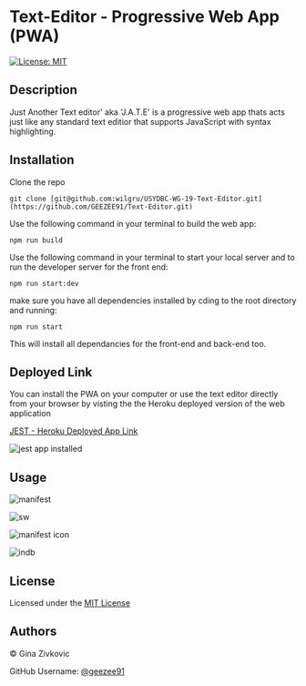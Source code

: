 # Text-Editor - Progressive Web App (PWA)

[![License: MIT](https://img.shields.io/badge/License-MIT-yellow.svg)](https://opensource.org/licenses/MIT)

## Description

Just Another Text editor' aka 'J.A.T.E' is a progressive web app thats acts just like any standard text editior that supports JavaScript with syntax highlighting.

## Installation

Clone the repo

    git clone [git@github.com:wilgru/USYDBC-WG-19-Text-Editor.git](https://github.com/GEEZEE91/Text-Editor.git)
Use the following command in your terminal to build the web app:

    npm run build

Use the following command in your terminal to start your local server and to run the developer server for the front end:

    npm run start:dev

make sure you have all dependencies installed by cding to the root directory and running:

    npm run start

This will install all dependancies for the front-end and back-end too.


##  Deployed Link 

You can install the PWA on your computer or use the text editor directly from your browser by visting the the Heroku deployed version of the web application 


[JEST - Heroku Deployed App Link](https://jate-text-editor91.herokuapp.com/)


![jest app installed](https://user-images.githubusercontent.com/3950562/210877185-44f1eb93-6f33-4e43-b937-95e5783914a3.png)


## Usage

![manifest](https://user-images.githubusercontent.com/3950562/210877126-94c4705c-b581-4e41-969f-2afca6ab179e.png)

![sw](https://user-images.githubusercontent.com/3950562/210876974-75a0664a-8bb1-45d4-9459-fc5047f0e391.png)


![manifest icon](https://user-images.githubusercontent.com/3950562/210877797-59f02497-7e3f-4e64-b184-dad377f99d54.png)

![indb](https://user-images.githubusercontent.com/3950562/210877029-2e9c0350-2c3c-437d-96ce-6d2c035b4f34.png)




## License

Licensed under the [MIT License](./LICENSE.txt)

## Authors 
&copy; Gina Zivkovic

GitHub Username: [@geezee91](https://github.com/GEEZEE91)

